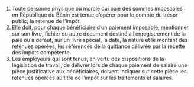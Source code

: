 1) Toute personne physique ou morale qui paie des sommes imposables en République du Bénin est tenue d’opérer pour le compte du trésor public, la retenue de l’impôt.
2) Elle doit, pour chaque bénéficiaire d’un paiement imposable, mentionner sur son
livre, fichier ou autre document destiné à l’enregistrement de la paie ou à défaut, sur un livre spécial, la date, la nature et le montant des retenues opérées, les références de la quittance délivrée par la recette des impôts compétente.
3) Les employeurs qui sont tenus, en vertu des dispositions de la législation de travail,
de délivrer lors de chaque paiement de salaire une pièce justificative aux bénéficiaires,
doivent indiquer sur cette pièce les retenues opérées au titre de l’impôt sur les traitements et salaires.